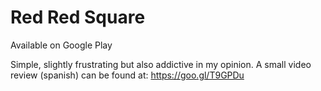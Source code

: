 # Red Red Square
Available on Google Play

Simple, slightly frustrating but also addictive in my opinion.
A small video review (spanish) can be found at: https://goo.gl/T9GPDu
